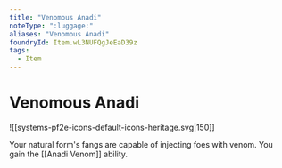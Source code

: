 ```yaml
---
title: "Venomous Anadi"
noteType: ":luggage:"
aliases: "Venomous Anadi"
foundryId: Item.wL3NUFQgJeEaD39z
tags:
  - Item
---
```


# Venomous Anadi
![[systems-pf2e-icons-default-icons-heritage.svg|150]]

Your natural form's fangs are capable of injecting foes with venom. You gain the [[Anadi Venom]] ability.
